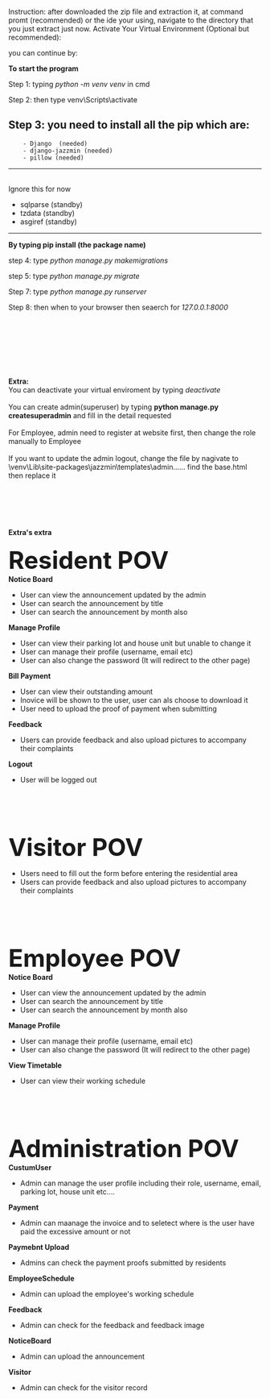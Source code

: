 Instruction:
after downloaded the zip file and extraction it, at command promt (recommended) or the ide your using, navigate to the directory that you just extract just now.
Activate Your Virtual Environment (Optional but recommended):

you can continue by:
  
**To start the program**

Step 1: typing _python -m venv venv_ in cmd

Step 2: then type venv\Scripts\activate

Step 3: you need to install all the pip which are:
-------------------------------------------
        - Django  (needed)
        - django-jazzmin (needed)
        - pillow (needed)

-------------------------------------------

<br/>Ignore this for now
- sqlparse (standby)
- tzdata (standby)
- asgiref (standby)
------------------------------------------
**By typing pip install (the package name)**

step 4: type _python manage.py makemigrations_

step 5: type _python manage.py migrate_

Step 7: type _python manage.py runserver_

Step 8: then when to your browser then seaerch for _127.0.0.1:8000_


<br/><br/><br/><br/><br/><br/>

**Extra:**<br/>
You can deactivate your virtual enviroment by typing _deactivate_
<br/><br/>
You can create admin(superuser) by typing **python manage.py createsuperadmin** and fill in the detail requested
<br/><br/>
For Employee, admin need to register at website first, then change the role manually to Employee
<br/><br/>
If you want to update the admin logout, change the file by nagivate to \venv\Lib\site-packages\jazzmin\templates\admin...... find the base.html then replace it


<br/><br/><br/><br/>

**Extra's extra**<br/><br/>
<font size="25">**Resident POV**</font><br/>
**Notice Board**
- User can view the announcement updated by the admin
- User can search the announcement by title
- User can search the announcement by month also


**Manage Profile**
- User can view their parking lot and house unit but unable to change it
- User can manage their profile (username, email etc)
- User can also change the password (It will redirect to the other page)


**Bill Payment**
- User can view their outstanding amount
- Inovice will be shown to the user, user can als choose to download it
- User need to upload the proof of payment when submitting


**Feedback**
- Users can provide feedback and also upload pictures to accompany their complaints

  
**Logout**
- User will be logged out

  
<br/><br/><br/><br/>

<font size="25">**Visitor POV**</font><br/>
- Users need to fill out the form before entering the residential area
- Users can provide feedback and also upload pictures to accompany their complaints

<br/><br/><br/><br/>

<font size="25">**Employee POV**</font><br/>
**Notice Board**
- User can view the announcement updated by the admin
- User can search the announcement by title
- User can search the announcement by month also

**Manage Profile**
- User can manage their profile (username, email etc)
- User can also change the password (It will redirect to the other page)

**View Timetable**
- User can view their working schedule

<br/><br/><br/><br/>

<font size="25">**Administration POV**</font><br/>
**CustumUser**
- Admin can manage the user profile including their role, username, email, parking lot, house unit etc....

**Payment**
- Admin can maanage the invoice and to seletect where is the user have paid the excessive amount or not

**Paymebnt Upload**
- Admins can check the payment proofs submitted by residents

**EmployeeSchedule**
- Admin can upload the employee's working schedule

**Feedback**
- Admin can check for the feedback and feedback image

**NoticeBoard**
- Admin can upload the announcement

**Visitor**
- Admin can check for the visitor record

                                                                                                                                                                                                      

